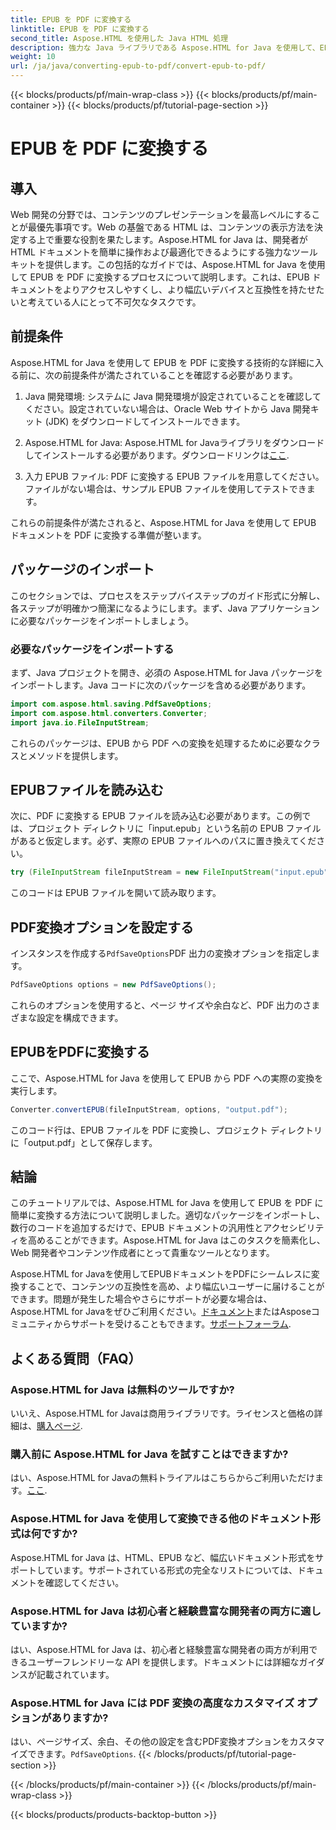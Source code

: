 ```yaml
---
title: EPUB を PDF に変換する
linktitle: EPUB を PDF に変換する
second_title: Aspose.HTML を使用した Java HTML 処理
description: 強力な Java ライブラリである Aspose.HTML for Java を使用して、EPUB から PDF への変換を実現します。アクセス可能なコンテンツを簡単に作成できます。
weight: 10
url: /ja/java/converting-epub-to-pdf/convert-epub-to-pdf/
---
```


{{< blocks/products/pf/main-wrap-class >}}
{{< blocks/products/pf/main-container >}}
{{< blocks/products/pf/tutorial-page-section >}}

# EPUB を PDF に変換する

## 導入

Web 開発の分野では、コンテンツのプレゼンテーションを最高レベルにすることが最優先事項です。Web の基盤である HTML は、コンテンツの表示方法を決定する上で重要な役割を果たします。Aspose.HTML for Java は、開発者が HTML ドキュメントを簡単に操作および最適化できるようにする強力なツールキットを提供します。この包括的なガイドでは、Aspose.HTML for Java を使用して EPUB を PDF に変換するプロセスについて説明します。これは、EPUB ドキュメントをよりアクセスしやすくし、より幅広いデバイスと互換性を持たせたいと考えている人にとって不可欠なタスクです。

## 前提条件

Aspose.HTML for Java を使用して EPUB を PDF に変換する技術的な詳細に入る前に、次の前提条件が満たされていることを確認する必要があります。

1. Java 開発環境: システムに Java 開発環境が設定されていることを確認してください。設定されていない場合は、Oracle Web サイトから Java 開発キット (JDK) をダウンロードしてインストールできます。

2. Aspose.HTML for Java: Aspose.HTML for Javaライブラリをダウンロードしてインストールする必要があります。ダウンロードリンクは[ここ](https://releases.aspose.com/html/java/).

3. 入力 EPUB ファイル: PDF に変換する EPUB ファイルを用意してください。ファイルがない場合は、サンプル EPUB ファイルを使用してテストできます。

これらの前提条件が満たされると、Aspose.HTML for Java を使用して EPUB ドキュメントを PDF に変換する準備が整います。

## パッケージのインポート

このセクションでは、プロセスをステップバイステップのガイド形式に分解し、各ステップが明確かつ簡潔になるようにします。まず、Java アプリケーションに必要なパッケージをインポートしましょう。

### 必要なパッケージをインポートする

まず、Java プロジェクトを開き、必須の Aspose.HTML for Java パッケージをインポートします。Java コードに次のパッケージを含める必要があります。

```java
import com.aspose.html.saving.PdfSaveOptions;
import com.aspose.html.converters.Converter;
import java.io.FileInputStream;
```

これらのパッケージは、EPUB から PDF への変換を処理するために必要なクラスとメソッドを提供します。

## EPUBファイルを読み込む

次に、PDF に変換する EPUB ファイルを読み込む必要があります。この例では、プロジェクト ディレクトリに「input.epub」という名前の EPUB ファイルがあると仮定します。必ず、実際の EPUB ファイルへのパスに置き換えてください。

```java
try (FileInputStream fileInputStream = new FileInputStream("input.epub")) {
```

このコードは EPUB ファイルを開いて読み取ります。

## PDF変換オプションを設定する

インスタンスを作成する`PdfSaveOptions`PDF 出力の変換オプションを指定します。

```java
PdfSaveOptions options = new PdfSaveOptions();
```

これらのオプションを使用すると、ページ サイズや余白など、PDF 出力のさまざまな設定を構成できます。

## EPUBをPDFに変換する

ここで、Aspose.HTML for Java を使用して EPUB から PDF への実際の変換を実行します。

```java
Converter.convertEPUB(fileInputStream, options, "output.pdf");
```

このコード行は、EPUB ファイルを PDF に変換し、プロジェクト ディレクトリに「output.pdf」として保存します。

## 結論

このチュートリアルでは、Aspose.HTML for Java を使用して EPUB を PDF に簡単に変換する方法について説明しました。適切なパッケージをインポートし、数行のコードを追加するだけで、EPUB ドキュメントの汎用性とアクセシビリティを高めることができます。Aspose.HTML for Java はこのタスクを簡素化し、Web 開発者やコンテンツ作成者にとって貴重なツールとなります。

 Aspose.HTML for Javaを使用してEPUBドキュメントをPDFにシームレスに変換することで、コンテンツの互換性を高め、より幅広いユーザーに届けることができます。問題が発生した場合やさらにサポートが必要な場合は、Aspose.HTML for Javaをぜひご利用ください。[ドキュメント](https://reference.aspose.com/html/java/)またはAsposeコミュニティからサポートを受けることもできます。[サポートフォーラム](https://forum.aspose.com/).

## よくある質問（FAQ）

### Aspose.HTML for Java は無料のツールですか?
   いいえ、Aspose.HTML for Javaは商用ライブラリです。ライセンスと価格の詳細は、[購入ページ](https://purchase.aspose.com/buy).

### 購入前に Aspose.HTML for Java を試すことはできますか?
   はい、Aspose.HTML for Javaの無料トライアルはこちらからご利用いただけます。[ここ](https://releases.aspose.com/).

### Aspose.HTML for Java を使用して変換できる他のドキュメント形式は何ですか?
   Aspose.HTML for Java は、HTML、EPUB など、幅広いドキュメント形式をサポートしています。サポートされている形式の完全なリストについては、ドキュメントを確認してください。

### Aspose.HTML for Java は初心者と経験豊富な開発者の両方に適していますか?
   はい、Aspose.HTML for Java は、初心者と経験豊富な開発者の両方が利用できるユーザーフレンドリーな API を提供します。ドキュメントには詳細なガイダンスが記載されています。

### Aspose.HTML for Java には PDF 変換の高度なカスタマイズ オプションがありますか?
   はい、ページサイズ、余白、その他の設定を含むPDF変換オプションをカスタマイズできます。`PdfSaveOptions`.
{{< /blocks/products/pf/tutorial-page-section >}}

{{< /blocks/products/pf/main-container >}}
{{< /blocks/products/pf/main-wrap-class >}}

{{< blocks/products/products-backtop-button >}}
